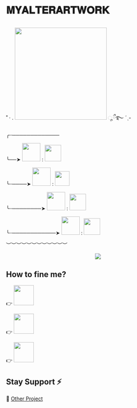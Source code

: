 #   𝐌𝐘𝐀𝐋𝐓𝐄𝐑𝐀𝐑𝐓𝐖𝐎𝐑𝐊 

##

˚ · .  <img src="https://img.shields.io/badge/WELCOME TO MY ALTER-blue" width=252px > ೄྀ࿐ ˊˎ-

╭┈─────────────

╰──➤ <img src="https://img.shields.io/badge/NAMA-black" width=50px > : <img src="https://img.shields.io/badge/SISAUPIL-white" width=45px >

  

╰┈────➤ <img src="https://img.shields.io/badge/Umur-black" width=50px > : <img src="https://img.shields.io/badge/25-white" width=40px >



╰┈────────➤ <img src="https://img.shields.io/badge/Hobi-black" width=50px > : <img src="https://img.shields.io/badge/Rebahan-white" width=45px >



╰┈────────────➤ <img src="https://img.shields.io/badge/Pekerjaan-black" width=50px > : <img src="https://img.shields.io/badge/Ngulik-white" width=45px >

︶︶︶︶︶︶︶︶︶︶︶︶


<p align="center">
  <img src="https://telegra.ph/file/693d96cc7b9785f7dd71a.jpg">
</p>

   
## How to fine me? 

  👉  <a href="https://t.me/ademaunanyabang"><img src="https://img.shields.io/badge/Telegram-blue" width=55px></a></p>

  👉  <a href="https://twitter.com/sya_a_m"><img src="https://img.shields.io/badge/Twitter-blue" width=55px></a></p> 

  👉  <a href="https://WATTPAD.COM/UPILKIMPUL"><img src="https://img.shields.io/badge/Wattpad-orange" width=55px></a></p>

## Stay Support ⚡

📢  [Other Project](https://t.me/MYALTERARTWORK) 


